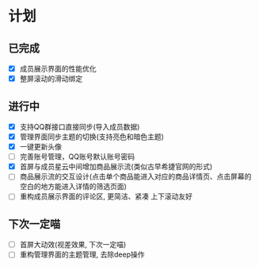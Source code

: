 # 计划
## 已完成
- [x] 成员展示界面的性能优化
- [x] 整屏滚动的滑动绑定

## 进行中
- [x] 支持QQ群接口直接同步(导入成员数据)
- [x] 管理界面同步主题的切换(支持亮色和暗色主题)
- [x] 一键更新头像
- [ ] 完善账号管理，QQ账号默认账号密码
- [x] 首屏与成员星云中间增加商品展示流(类似古早希捷官网的形式)
- [ ] 商品展示流的交互设计(点击单个商品能进入对应的商品详情页、点击屏幕的空白的地方能进入详情的筛选页面)
- [ ] 重构成员展示界面的评论区, 更简洁、紧凑 上下滚动友好

## 下次一定喵
- [ ] 首屏大动效(视差效果, 下次一定喵)
- [ ] 重构管理界面的主题管理, 去除deep操作
